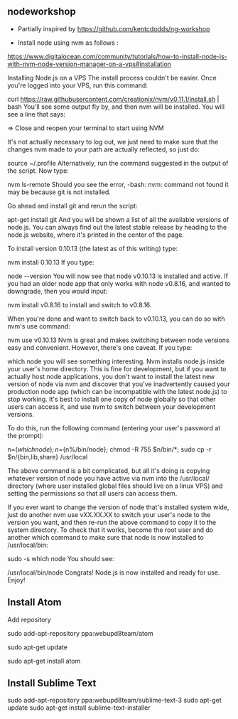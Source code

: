 nodeworkshop
------------

- Partially inspired by https://github.com/kentcdodds/ng-workshop


- Install node using nvm as follows :

https://www.digitalocean.com/community/tutorials/how-to-install-node-js-with-nvm-node-version-manager-on-a-vps#installation

Installing Node.js on a VPS
The install process couldn't be easier. Once you're logged into your VPS, run this command:

curl https://raw.githubusercontent.com/creationix/nvm/v0.11.1/install.sh | bash
You'll see some output fly by, and then nvm will be installed. You will see a line that says:

=> Close and reopen your terminal to start using NVM

It's not actually necessary to log out, we just need to make sure that the changes nvm made to your path are actually reflected, so just do:

source ~/.profile
Alternatively, run the command suggested in the output of the script. Now type:

nvm ls-remote
Should you see the error, -bash: nvm: command not found it may be because git is not installed.

Go ahead and install git and rerun the script:

apt-get install git
And you will be shown a list of all the available versions of node.js. You can always find out the latest stable release by heading to the node.js website, where it's printed in the center of the page.

To install version 0.10.13 (the latest as of this writing) type:

nvm install 0.10.13
If you type:

node --version
You will now see that node v0.10.13 is installed and active. If you had an older node app that only works with node v0.8.16, and wanted to downgrade, then you would input:

nvm install v0.8.16
to install and switch to v0.8.16.

When you're done and want to switch back to v0.10.13, you can do so with nvm's use command:

nvm use v0.10.13
Nvm is great and makes switching between node versions easy and convenient. However, there's one caveat. If you type:

which node you will see something interesting. Nvm installs node.js inside your user's home directory. This is fine for development, but if you want to actually host node applications, you don't want to install the latest new version of node via nvm and discover that you've inadvertently caused your production node app (which can be incompatible with the latest node.js) to stop working. It's best to install one copy of node globally so that other users can access it, and use nvm to switch between your development versions.

To do this, run the following command (entering your user's password at the prompt):

n=$(which node);n=${n%/bin/node}; chmod -R 755 $n/bin/*; sudo cp -r $n/{bin,lib,share} /usr/local


The above command is a bit complicated, but all it's doing is copying whatever version of node you have active via nvm into the /usr/local/ directory (where user installed global files should live on a linux VPS) and setting the permissions so that all users can access them.

If you ever want to change the version of node that's installed system wide, just do another nvm use vXX.XX.XX to switch your user's node to the version you want, and then re-run the above command to copy it to the system directory.
To check that it works, become the root user and do another which command to make sure that node is now installed to /usr/local/bin:

sudo -s
which node
You should see:

/usr/local/bin/node
Congrats! Node.js is now installed and ready for use. Enjoy!


Install Atom
-------------


Add repository  

sudo add-apt-repository ppa:webupd8team/atom

sudo apt-get update

sudo apt-get install atom


Install Sublime Text
--------------------

sudo add-apt-repository ppa:webupd8team/sublime-text-3
sudo apt-get update
sudo apt-get install sublime-text-installer







